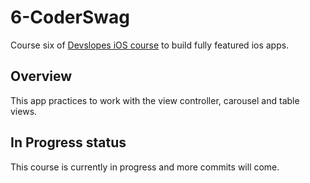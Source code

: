 # 6-CoderSwag
Course six of <a title="Devslopes iOS course - Coder Swag" href="https://devslopes.com/">Devslopes iOS course</a> to build fully featured ios apps.

## Overview
This app practices to work with the view controller, carousel and table views.

## In Progress status
This course is currently in progress and more commits will come.